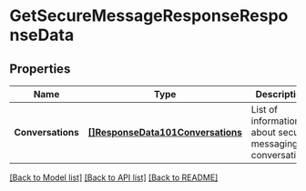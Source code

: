 # GetSecureMessageResponseResponseData

## Properties
Name | Type | Description | Notes
------------ | ------------- | ------------- | -------------
**Conversations** | [**[]ResponseData101Conversations**](ResponseData101_conversations.md) | List of information about secure messaging conversations | [default to null]

[[Back to Model list]](../README.md#documentation-for-models) [[Back to API list]](../README.md#documentation-for-api-endpoints) [[Back to README]](../README.md)

